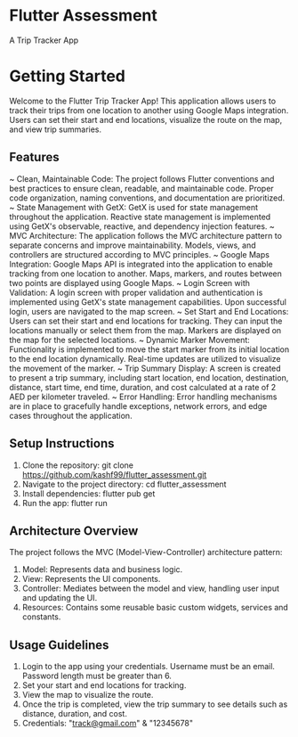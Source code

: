 # Flutter Assessment

A Trip Tracker App

# Getting Started

Welcome to the Flutter Trip Tracker App! This application allows users to track their trips from one location to another using Google Maps integration. Users can set their start and end locations, visualize the route on the map, and view trip summaries.

## Features

~ Clean, Maintainable Code: The project follows Flutter conventions and best practices to ensure clean, readable, and maintainable code. Proper code organization, naming conventions, and documentation are prioritized.
~ State Management with GetX: GetX is used for state management throughout the application. Reactive state management is implemented using GetX's observable, reactive, and dependency injection features.
~ MVC Architecture: The application follows the MVC architecture pattern to separate concerns and improve maintainability. Models, views, and controllers are structured according to MVC principles. 
~ Google Maps Integration: Google Maps API is integrated into the application to enable tracking from one location to another. Maps, markers, and routes between two points are displayed using Google Maps. 
~ Login Screen with Validation: A login screen with proper validation and authentication is implemented using GetX's state management capabilities. Upon successful login, users are navigated to the map screen.
~ Set Start and End Locations: Users can set their start and end locations for tracking. They can input the locations manually or select them from the map. Markers are displayed on the map for the selected locations. 
~ Dynamic Marker Movement: Functionality is implemented to move the start marker from its initial location to the end location dynamically. Real-time updates are utilized to visualize the movement of the marker. 
~ Trip Summary Display: A screen is created to present a trip summary, including start location, end location, destination, distance, start time, end time, duration, and cost calculated at a rate of 2 AED per kilometer traveled.
~ Error Handling: Error handling mechanisms are in place to gracefully handle exceptions, network errors, and edge cases throughout the application.

## Setup Instructions

1. Clone the repository: git clone https://github.com/kashf99/flutter_assessment.git
2. Navigate to the project directory: cd flutter_assessment
3. Install dependencies: flutter pub get
4. Run the app: flutter run

## Architecture Overview

The project follows the MVC (Model-View-Controller) architecture pattern:

1. Model: Represents data and business logic.
2. View: Represents the UI components.
3. Controller: Mediates between the model and view, handling user input and updating the UI.
4. Resources: Contains some reusable basic custom widgets, services and constants.

## Usage Guidelines

1. Login to the app using your credentials. Username must be an email. Password length must be greater than 6.
2. Set your start and end locations for tracking.
3. View the map to visualize the route.
4. Once the trip is completed, view the trip summary to see details such as distance, duration, and cost.
5. Credentials: "track@gmail.com" & "12345678"
